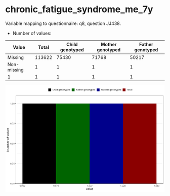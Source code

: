 # chronic_fatigue_syndrome_me_7y
Variable mapping to questionnaire: q8, question JJ438.
- Number of values:

| Value | Total | Child genotyped | Mother genotyped | Father genotyped |
| ----- | ----- | --------------- | ---------------- | ---------------- |
| Missing | 113622 | 75430 | 71768 | 50217 |
| Non-missing | 1 | 1 | 1 | 1 |
| 1 | 1 | 1 | 1 | 1 |



![](chronic_fatigue_syndrome_me_7y_n.png)



